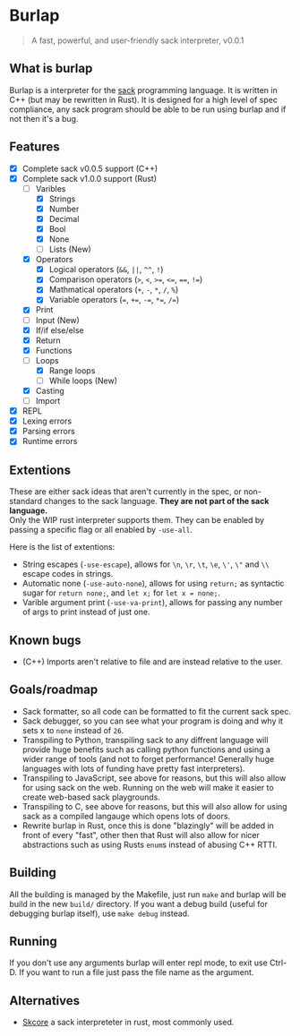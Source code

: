 # Burlap
> A fast, powerful, and user-friendly sack interpreter, v0.0.1

## What is burlap
Burlap is a interpreter for the [sack](https://github.com/RandomSoup/sack) programming language. It is written in C++ (but may be rewritten in Rust). It is designed for a high level of spec compliance, any sack program should be able to be run using burlap and if not then it's a bug.

## Features
- [x] Complete sack v0.0.5 support (C++)
- [x] Complete sack v1.0.0 support (Rust)
  - [ ] Varibles
    - [x] Strings
    - [x] Number
    - [x] Decimal
    - [x] Bool
    - [x] None
    - [ ] Lists (New)
  - [x] Operators
    - [x] Logical operators (`&&`, `||`, `^^`, `!`)
    - [x] Comparison operators (`>`, `<`, `>=`, `<=`, `==`, `!=`)
    - [x] Mathmatical operators (`+`, `-`, `*`, `/`, `%`)
    - [x] Variable operators (`=`, `+=`, `-=`, `*=`, `/=`)
  - [x] Print
  - [ ] Input (New)
  - [x] If/if else/else
  - [x] Return
  - [x] Functions
  - [ ] Loops
    - [x] Range loops
    - [ ] While loops (New)
  - [x] Casting
  - [ ] Import
- [x] REPL
- [x] Lexing errors
- [x] Parsing errors
- [x] Runtime errors

## Extentions
These are either sack ideas that aren't currently in the spec, or non-standard changes to the sack language. **They are not part of the sack language.** <br>
Only the WIP rust interpreter supports them. They can be enabled by passing a specific flag or all enabled by `-use-all`.

Here is the list of extentions:
- String escapes (`-use-escape`), allows for `\n`, `\r`, `\t`, `\e`, `\'`, `\"` and `\\` escape codes in strings.
- Automatic none (`-use-auto-none`), allows for using `return;` as syntactic sugar for `return none;`, and `let x;` for `let x = none;`.
- Varible argument print (`-use-va-print`), allows for passing any number of args to print instead of just one.

## Known bugs
- (C++) Imports aren't relative to file and are instead relative to the user.

## Goals/roadmap
- Sack formatter, so all code can be formatted to fit the current sack spec.
- Sack debugger, so you can see what your program is doing and why it sets x to `none` instead of `26`.
- Transpiling to Python, transpiling sack to any diffrent language will provide huge benefits such as calling python functions and using a wider range of tools (and not to forget performance! Generally huge languages with lots of funding have pretty fast interpreters).
- Transpiling to JavaScript, see above for reasons, but this will also allow for using sack on the web. Running on the web will make it easier to create web-based sack playgrounds.
- Transpiling to C, see above for reasons, but this will also allow for using sack as a compiled langauge which opens lots of doors.
- Rewrite burlap in Rust, once this is done "blazingly" will be added in front of every "fast", other then that Rust will also allow for nicer abstractions such as using Rusts `enum`s instead of abusing C++ RTTI.

## Building
All the building is managed by the Makefile, just run `make` and burlap will be build in the new `build/` directory. If you want a debug build (useful for debugging burlap itself), use `make debug` instead.

## Running
If you don't use any arguments burlap will enter repl mode, to exit use Ctrl-D.
If you want to run a file just pass the file name as the argument.

## Alternatives

- [Skcore](https://github.com/Luminoso-256/scriptinglang) a sack interpreteter in rust, most commonly used.
